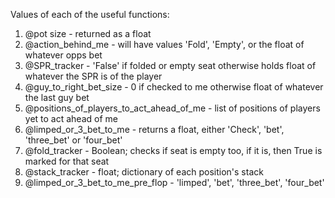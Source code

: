 Values of each of the useful functions: 

1. @pot size - returned as a float 
2. @action_behind_me - will have values 'Fold', 'Empty', or the float of whatever opps bet
3. @SPR_tracker - 'False' if folded or empty seat otherwise holds float of whatever the SPR is of the player
4. @guy_to_right_bet_size - 0 if checked to me otherwise float of whatever the last guy bet 
5. @positions_of_players_to_act_ahead_of_me - list of positions of players yet to act ahead of me
6. @limped_or_3_bet_to_me - returns a float, either 'Check', 'bet', 'three_bet' or 'four_bet'
7. @fold_tracker - Boolean; checks if seat is empty too, if it is, then True is marked for that seat
8. @stack_tracker - float; dictionary of each position's stack
9. @limped_or_3_bet_to_me_pre_flop - 'limped', 'bet', 'three_bet', 'four_bet'
